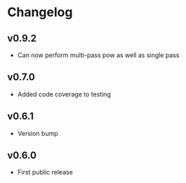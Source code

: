 # Changelog

## v0.9.2

* Can now perform multi-pass pow as well as single pass

## v0.7.0

* Added code coverage to testing

## v0.6.1

* Version bump

## v0.6.0

* First public release
